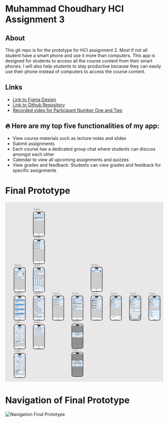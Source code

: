 # Muhammad Choudhary HCI Assignment 3

## About

This git repo is for the prototype for HCI assignment 2. Most if not all student have a smart phone and use it more than computers. This app is designed for students to access all the course content from their smart phones.
I will also help students to stay productive because they can easily use their phone instead of computers to access the course content.

## Links


- [Link to Figma Design](https://www.figma.com/design/0mlaBtG5eJV11L8ooeiEgF/muhammad_choudhary_a3?node-id=0-1&t=nZly3j39FpJRPr1d-1)
- [Link to Github Repository]()
- [Recorded video for Participant Number One and Two](https://youtu.be/AXUr6qxddNw)



## 🔥 Here are my top five functionalities of my app:

- View course materials such as lecture notes and slides
- Submit assignments
- Each course has a dedicated group chat where students can discuss amongst each other
- Calendar to view all upcoming assignments and quizzes
- View grades and feedback: Students can view grades and feedback for specific assignments

# Final Prototype
![Final Prototype](./final_prototype.png)

# Navigation of Final Prototype
![Navigation Final Prototype](./navigation_prototype.png)

